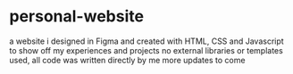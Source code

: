 # personal-website
a website i designed in Figma and created with HTML, CSS and Javascript to show off my experiences and projects
no external libraries or templates used, all code was written directly by me
more updates to come
